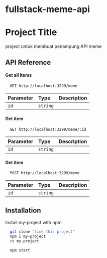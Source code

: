 # fullstack-meme-api

# Project Title

project untuk membuat penampung API meme


## API Reference

#### Get all items

```http
  GET http://localhost:3299/meme
```

| Parameter | Type     | Description                |
| :-------- | :------- | :------------------------- |
| `id` | `string` |  |

#### Get item

```http
  GET http://localhost:3299/meme/:id
```

| Parameter | Type     | Description                       |
| :-------- | :------- | :-------------------------------- |
| `id`      | `string` |  |

#### Get item

```http
  POST http://localhost:3299/meme
```

| Parameter | Type     |   Description                  |
| :-------- | :------- | - |
| `id`      | `string` | |


## Installation

Install my-project with npm

```bash
  git clone "link this project"
  npm i my-project
  cd my-project

  npm start
```
    
